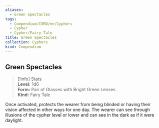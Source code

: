 ```yaml
---
aliases:
  - Green Spectacles
tags:
  - Compendium/CSRD/en/Cyphers
  - Cypher
  - Cypher/Fairy-Tale
title: Green Spectacles
collection: Cyphers
kind: Compendium
---
```

## Green Spectacles  
>[!info] Stats  
> **Level:** 1d6  
> **Form:** Pair of Glasses with Bright Green Lenses  
> **Kind:** Fairy Tale
  
Once activated, protects the wearer from being blinded or having their vision affected in other ways for one day. The wearer can see through illusions of the cypher level or lower and can see in the dark as if it were daylight.